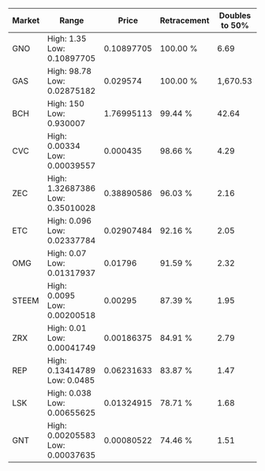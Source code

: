 | Market | Range | Price| Retracement | Doubles to 50% |
| --- | --- | --- | --- | --- |
| GNO | High: 1.35<br />Low: 0.10897705 | 0.10897705 | 100.00 % | 6.69 |
| GAS | High: 98.78<br />Low: 0.02875182 | 0.029574 | 100.00 % | 1,670.53 |
| BCH | High: 150<br />Low: 0.930007 | 1.76995113 | 99.44 % | 42.64 |
| CVC | High: 0.00334<br />Low: 0.00039557 | 0.000435 | 98.66 % | 4.29 |
| ZEC | High: 1.32687386<br />Low: 0.35010028 | 0.38890586 | 96.03 % | 2.16 |
| ETC | High: 0.096<br />Low: 0.02337784 | 0.02907484 | 92.16 % | 2.05 |
| OMG | High: 0.07<br />Low: 0.01317937 | 0.01796 | 91.59 % | 2.32 |
| STEEM | High: 0.0095<br />Low: 0.00200518 | 0.00295 | 87.39 % | 1.95 |
| ZRX | High: 0.01<br />Low: 0.00041749 | 0.00186375 | 84.91 % | 2.79 |
| REP | High: 0.13414789<br />Low: 0.0485 | 0.06231633 | 83.87 % | 1.47 |
| LSK | High: 0.038<br />Low: 0.00655625 | 0.01324915 | 78.71 % | 1.68 |
| GNT | High: 0.00205583<br />Low: 0.00037635 | 0.00080522 | 74.46 % | 1.51 |
